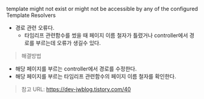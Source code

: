 template might not exist or might not be accessible by any of the configured Template Resolvers
- 경로 관련 오류다.
  - 타임리프 관련함수를 썼을 때 페이지 이름 철자가 틀렸거나 controller에서 경로를 부르는데 오류가 생길수 있다.
> 해결방법
  - 해당 페이지를 부르는 controller에서 경로를 수정한다.
  - 해당 페이지를 부르는 타임리프 관련함수의 페이지 이름 철자를 확인한다.

> 참고 URL: https://dev-jwblog.tistory.com/40
